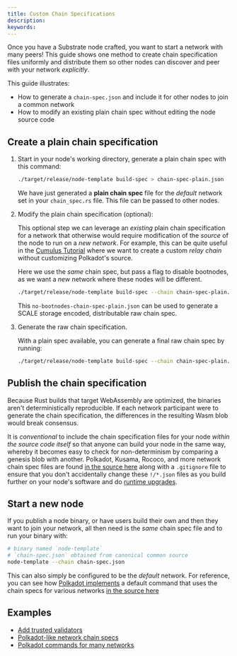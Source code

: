 ```yaml
---
title: Custom Chain Specifications
description: 
keywords:
---
```


Once you have a Substrate node crafted, you want to start a network with many peers!
This guide shows one method to create chain specification files uniformly and distribute them so other nodes can discover and peer with your network _explicitly_.

This guide illustrates:

- How to generate a `chain-spec.json` and include it for other nodes to join a common network
- How to modify an existing plain chain spec without editing the node source code

## Create a plain chain specification

1. Start in your node's working directory, generate a plain chain spec with this command:

    ```bash
    ./target/release/node-template build-spec > chain-spec-plain.json
    ```

    We have just generated a **plain chain spec** file for the _default_ network set in your
    `chain_spec.rs` file. 
    This file can be passed to other nodes.

1. Modify the plain chain specification (optional): 

    This optional step we can leverage an _existing_ plain chain specification for a network that otherwise would require modification of the _source_ of the node to run on a _new network_.
    For example, this can be quite useful in the [Cumulus Tutorial](/tutorials/connect-other-chains/start-relay) where we want to create a custom _relay chain_ without customizing Polkadot's source.

    Here we use the _same_ chain spec, but pass a flag to disable bootnodes, as we want a _new_ network where these nodes will be different.

    ```bash
    ./target/release/node-template build-spec --chain chain-spec-plain.json --raw --disable-default-bootnode > no-bootnodes-chain-spec-plain.json
    ```

    This `no-bootnodes-chain-spec-plain.json` can be used to generate a SCALE storage encoded, distributable raw chain spec.

1. Generate the raw chain specification.

    With a plain spec available, you can generate a final raw chain spec by running:

    ```bash
    ./target/release/node-template build-spec --chain chain-spec-plain.json --raw > chain-spec.json
    ```

## Publish the chain specification

Because Rust builds that target WebAssembly are optimized, the binaries aren't deterministically reproducible.
If each network participant were to generate the chain specification, the differences in the resulting Wasm blob would break consensus.

It is _conventional_ to include the chain specification files for your node _within the source code itself_ so that anyone can build your node in the same way, whereby it becomes easy to check for non-determinism by comparing a genesis blob with another.
Polkadot, Kusama, Rococo, and more network chain spec files are found [in the source here](https://github.com/paritytech/polkadot/tree/master/node/service/res) along with a `.gitignore` file to ensure that you don't accidentally change these `!/*.json` files as you build further on your node's software and do [runtime upgrades](/tutorials/get-started/forkless-upgrades).

## Start a new node

If you publish a node binary, or have users build their own and then they want to join your network, all then need is the _same_ chain spec file and to run your binary with:

```bash
# binary named `node-template`
# `chain-spec.json` obtained from canonical common source
node-template --chain chain-spec.json
```

This can also simply be configured to be the _default_ network.
For reference, you can see how [Polkadot implements](https://github.com/paritytech/polkadot/commits/master/cli/src/command.rs) a default command that uses the chain specs for various networks [in the source here](https://github.com/paritytech/polkadot/tree/master/node/service/res)

## Examples

- [Add trusted validators](/tutorials/get-started/trusted-network#add-keys-to-keystore)
- [Polkadot-like network chain specs](https://github.com/paritytech/polkadot/tree/master/node/service/res)
- [Polkadot commands for many networks](https://github.com/paritytech/polkadot/commits/master/cli/src/command.rs)
